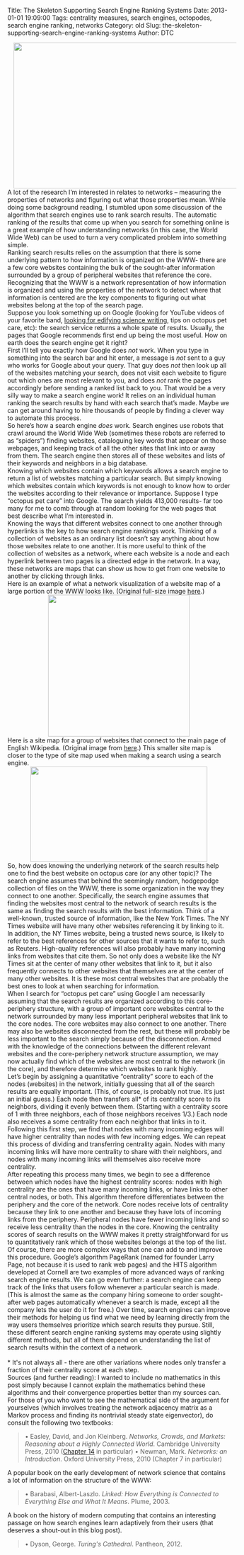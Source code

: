 Title: The Skeleton Supporting Search Engine Ranking Systems
Date: 2013-01-01 19:09:00
Tags: centrality measures, search engines, octopodes, search engine ranking, networks
Category: old
Slug: the-skeleton-supporting-search-engine-ranking-systems
Author: DTC


<div dir="ltr" style="text-align: left;" trbidi="on"><!--[if gte mso 9]><xml> <o:DocumentProperties>  <o:Revision>0</o:Revision>  <o:TotalTime>0</o:TotalTime>  <o:Pages>1</o:Pages>  <o:Words>1299</o:Words>  <o:Characters>7406</o:Characters>  <o:Company>Cornell University</o:Company>  <o:Lines>61</o:Lines>  <o:Paragraphs>17</o:Paragraphs>  <o:CharactersWithSpaces>8688</o:CharactersWithSpaces>  <o:Version>14.0</o:Version> </o:DocumentProperties> <o:OfficeDocumentSettings>  <o:AllowPNG/> </o:OfficeDocumentSettings></xml><![endif]--> <!--[if gte mso 9]><xml> <w:WordDocument>  <w:View>Normal</w:View>  <w:Zoom>0</w:Zoom>  <w:TrackMoves/>  <w:TrackFormatting/>  <w:PunctuationKerning/>  <w:ValidateAgainstSchemas/>  <w:SaveIfXMLInvalid>false</w:SaveIfXMLInvalid>  <w:IgnoreMixedContent>false</w:IgnoreMixedContent>  <w:AlwaysShowPlaceholderText>false</w:AlwaysShowPlaceholderText>  <w:DoNotPromoteQF/>  <w:LidThemeOther>EN-US</w:LidThemeOther>  <w:LidThemeAsian>JA</w:LidThemeAsian>  <w:LidThemeComplexScript>X-NONE</w:LidThemeComplexScript>  <w:Compatibility>   <w:BreakWrappedTables/>   <w:SnapToGridInCell/>   <w:WrapTextWithPunct/>   <w:UseAsianBreakRules/>   <w:DontGrowAutofit/>   <w:SplitPgBreakAndParaMark/>   <w:EnableOpenTypeKerning/>   <w:DontFlipMirrorIndents/>   <w:OverrideTableStyleHps/>  </w:Compatibility>  <m:mathPr>   <m:mathFont m:val="Cambria Math"/>   <m:brkBin m:val="before"/>   <m:brkBinSub m:val="&#45;-"/>   <m:smallFrac m:val="off"/>   <m:dispDef/>   <m:lMargin m:val="0"/>   <m:rMargin m:val="0"/>   <m:defJc m:val="centerGroup"/>   <m:wrapIndent m:val="1440"/>   <m:intLim m:val="subSup"/>   <m:naryLim m:val="undOvr"/>  </m:mathPr></w:WordDocument></xml><![endif]--><!--[if gte mso 9]><xml> <w:LatentStyles DefLockedState="false" DefUnhideWhenUsed="true"   DefSemiHidden="true" DefQFormat="false" DefPriority="99"   LatentStyleCount="276">  <w:LsdException Locked="false" Priority="0" SemiHidden="false"    UnhideWhenUsed="false" QFormat="true" Name="Normal"/>  <w:LsdException Locked="false" Priority="9" SemiHidden="false"    UnhideWhenUsed="false" QFormat="true" Name="heading 1"/>  <w:LsdException Locked="false" Priority="9" QFormat="true" Name="heading 2"/>  <w:LsdException Locked="false" Priority="9" QFormat="true" Name="heading 3"/>  <w:LsdException Locked="false" Priority="9" QFormat="true" Name="heading 4"/>  <w:LsdException Locked="false" Priority="9" QFormat="true" Name="heading 5"/>  <w:LsdException Locked="false" Priority="9" QFormat="true" Name="heading 6"/>  <w:LsdException Locked="false" Priority="9" QFormat="true" Name="heading 7"/>  <w:LsdException Locked="false" Priority="9" QFormat="true" Name="heading 8"/>  <w:LsdException Locked="false" Priority="9" QFormat="true" Name="heading 9"/>  <w:LsdException Locked="false" Priority="39" Name="toc 1"/>  <w:LsdException Locked="false" Priority="39" Name="toc 2"/>  <w:LsdException Locked="false" Priority="39" Name="toc 3"/>  <w:LsdException Locked="false" Priority="39" Name="toc 4"/>  <w:LsdException Locked="false" Priority="39" Name="toc 5"/>  <w:LsdException Locked="false" Priority="39" Name="toc 6"/>  <w:LsdException Locked="false" Priority="39" Name="toc 7"/>  <w:LsdException Locked="false" Priority="39" Name="toc 8"/>  <w:LsdException Locked="false" Priority="39" Name="toc 9"/>  <w:LsdException Locked="false" Priority="35" QFormat="true" Name="caption"/>  <w:LsdException Locked="false" Priority="10" SemiHidden="false"    UnhideWhenUsed="false" QFormat="true" Name="Title"/>  <w:LsdException Locked="false" Priority="1" Name="Default Paragraph Font"/>  <w:LsdException Locked="false" Priority="11" SemiHidden="false"    UnhideWhenUsed="false" QFormat="true" Name="Subtitle"/>  <w:LsdException Locked="false" Priority="22" SemiHidden="false"    UnhideWhenUsed="false" QFormat="true" Name="Strong"/>  <w:LsdException Locked="false" Priority="20" SemiHidden="false"    UnhideWhenUsed="false" QFormat="true" Name="Emphasis"/>  <w:LsdException Locked="false" Priority="59" SemiHidden="false"    UnhideWhenUsed="false" Name="Table Grid"/>  <w:LsdException Locked="false" UnhideWhenUsed="false" Name="Placeholder Text"/>  <w:LsdException Locked="false" Priority="1" SemiHidden="false"    UnhideWhenUsed="false" QFormat="true" Name="No Spacing"/>  <w:LsdException Locked="false" Priority="60" SemiHidden="false"    UnhideWhenUsed="false" Name="Light Shading"/>  <w:LsdException Locked="false" Priority="61" SemiHidden="false"    UnhideWhenUsed="false" Name="Light List"/>  <w:LsdException Locked="false" Priority="62" SemiHidden="false"    UnhideWhenUsed="false" Name="Light Grid"/>  <w:LsdException Locked="false" Priority="63" SemiHidden="false"    UnhideWhenUsed="false" Name="Medium Shading 1"/>  <w:LsdException Locked="false" Priority="64" SemiHidden="false"    UnhideWhenUsed="false" Name="Medium Shading 2"/>  <w:LsdException Locked="false" Priority="65" SemiHidden="false"    UnhideWhenUsed="false" Name="Medium List 1"/>  <w:LsdException Locked="false" Priority="66" SemiHidden="false"    UnhideWhenUsed="false" Name="Medium List 2"/>  <w:LsdException Locked="false" Priority="67" SemiHidden="false"    UnhideWhenUsed="false" Name="Medium Grid 1"/>  <w:LsdException Locked="false" Priority="68" SemiHidden="false"    UnhideWhenUsed="false" Name="Medium Grid 2"/>  <w:LsdException Locked="false" Priority="69" SemiHidden="false"    UnhideWhenUsed="false" Name="Medium Grid 3"/>  <w:LsdException Locked="false" Priority="70" SemiHidden="false"    UnhideWhenUsed="false" Name="Dark List"/>  <w:LsdException Locked="false" Priority="71" SemiHidden="false"    UnhideWhenUsed="false" Name="Colorful Shading"/>  <w:LsdException Locked="false" Priority="72" SemiHidden="false"    UnhideWhenUsed="false" Name="Colorful List"/>  <w:LsdException Locked="false" Priority="73" SemiHidden="false"    UnhideWhenUsed="false" Name="Colorful Grid"/>  <w:LsdException Locked="false" Priority="60" SemiHidden="false"    UnhideWhenUsed="false" Name="Light Shading Accent 1"/>  <w:LsdException Locked="false" Priority="61" SemiHidden="false"    UnhideWhenUsed="false" Name="Light List Accent 1"/>  <w:LsdException Locked="false" Priority="62" SemiHidden="false"    UnhideWhenUsed="false" Name="Light Grid Accent 1"/>  <w:LsdException Locked="false" Priority="63" SemiHidden="false"    UnhideWhenUsed="false" Name="Medium Shading 1 Accent 1"/>  <w:LsdException Locked="false" Priority="64" SemiHidden="false"    UnhideWhenUsed="false" Name="Medium Shading 2 Accent 1"/>  <w:LsdException Locked="false" Priority="65" SemiHidden="false"    UnhideWhenUsed="false" Name="Medium List 1 Accent 1"/>  <w:LsdException Locked="false" UnhideWhenUsed="false" Name="Revision"/>  <w:LsdException Locked="false" Priority="34" SemiHidden="false"    UnhideWhenUsed="false" QFormat="true" Name="List Paragraph"/>  <w:LsdException Locked="false" Priority="29" SemiHidden="false"    UnhideWhenUsed="false" QFormat="true" Name="Quote"/>  <w:LsdException Locked="false" Priority="30" SemiHidden="false"    UnhideWhenUsed="false" QFormat="true" Name="Intense Quote"/>  <w:LsdException Locked="false" Priority="66" SemiHidden="false"    UnhideWhenUsed="false" Name="Medium List 2 Accent 1"/>  <w:LsdException Locked="false" Priority="67" SemiHidden="false"    UnhideWhenUsed="false" Name="Medium Grid 1 Accent 1"/>  <w:LsdException Locked="false" Priority="68" SemiHidden="false"    UnhideWhenUsed="false" Name="Medium Grid 2 Accent 1"/>  <w:LsdException Locked="false" Priority="69" SemiHidden="false"    UnhideWhenUsed="false" Name="Medium Grid 3 Accent 1"/>  <w:LsdException Locked="false" Priority="70" SemiHidden="false"    UnhideWhenUsed="false" Name="Dark List Accent 1"/>  <w:LsdException Locked="false" Priority="71" SemiHidden="false"    UnhideWhenUsed="false" Name="Colorful Shading Accent 1"/>  <w:LsdException Locked="false" Priority="72" SemiHidden="false"    UnhideWhenUsed="false" Name="Colorful List Accent 1"/>  <w:LsdException Locked="false" Priority="73" SemiHidden="false"    UnhideWhenUsed="false" Name="Colorful Grid Accent 1"/>  <w:LsdException Locked="false" Priority="60" SemiHidden="false"    UnhideWhenUsed="false" Name="Light Shading Accent 2"/>  <w:LsdException Locked="false" Priority="61" SemiHidden="false"    UnhideWhenUsed="false" Name="Light List Accent 2"/>  <w:LsdException Locked="false" Priority="62" SemiHidden="false"    UnhideWhenUsed="false" Name="Light Grid Accent 2"/>  <w:LsdException Locked="false" Priority="63" SemiHidden="false"    UnhideWhenUsed="false" Name="Medium Shading 1 Accent 2"/>  <w:LsdException Locked="false" Priority="64" SemiHidden="false"    UnhideWhenUsed="false" Name="Medium Shading 2 Accent 2"/>  <w:LsdException Locked="false" Priority="65" SemiHidden="false"    UnhideWhenUsed="false" Name="Medium List 1 Accent 2"/>  <w:LsdException Locked="false" Priority="66" SemiHidden="false"    UnhideWhenUsed="false" Name="Medium List 2 Accent 2"/>  <w:LsdException Locked="false" Priority="67" SemiHidden="false"    UnhideWhenUsed="false" Name="Medium Grid 1 Accent 2"/>  <w:LsdException Locked="false" Priority="68" SemiHidden="false"    UnhideWhenUsed="false" Name="Medium Grid 2 Accent 2"/>  <w:LsdException Locked="false" Priority="69" SemiHidden="false"    UnhideWhenUsed="false" Name="Medium Grid 3 Accent 2"/>  <w:LsdException Locked="false" Priority="70" SemiHidden="false"    UnhideWhenUsed="false" Name="Dark List Accent 2"/>  <w:LsdException Locked="false" Priority="71" SemiHidden="false"    UnhideWhenUsed="false" Name="Colorful Shading Accent 2"/>  <w:LsdException Locked="false" Priority="72" SemiHidden="false"    UnhideWhenUsed="false" Name="Colorful List Accent 2"/>  <w:LsdException Locked="false" Priority="73" SemiHidden="false"    UnhideWhenUsed="false" Name="Colorful Grid Accent 2"/>  <w:LsdException Locked="false" Priority="60" SemiHidden="false"    UnhideWhenUsed="false" Name="Light Shading Accent 3"/>  <w:LsdException Locked="false" Priority="61" SemiHidden="false"    UnhideWhenUsed="false" Name="Light List Accent 3"/>  <w:LsdException Locked="false" Priority="62" SemiHidden="false"    UnhideWhenUsed="false" Name="Light Grid Accent 3"/>  <w:LsdException Locked="false" Priority="63" SemiHidden="false"    UnhideWhenUsed="false" Name="Medium Shading 1 Accent 3"/>  <w:LsdException Locked="false" Priority="64" SemiHidden="false"    UnhideWhenUsed="false" Name="Medium Shading 2 Accent 3"/>  <w:LsdException Locked="false" Priority="65" SemiHidden="false"    UnhideWhenUsed="false" Name="Medium List 1 Accent 3"/>  <w:LsdException Locked="false" Priority="66" SemiHidden="false"    UnhideWhenUsed="false" Name="Medium List 2 Accent 3"/>  <w:LsdException Locked="false" Priority="67" SemiHidden="false"    UnhideWhenUsed="false" Name="Medium Grid 1 Accent 3"/>  <w:LsdException Locked="false" Priority="68" SemiHidden="false"    UnhideWhenUsed="false" Name="Medium Grid 2 Accent 3"/>  <w:LsdException Locked="false" Priority="69" SemiHidden="false"    UnhideWhenUsed="false" Name="Medium Grid 3 Accent 3"/>  <w:LsdException Locked="false" Priority="70" SemiHidden="false"    UnhideWhenUsed="false" Name="Dark List Accent 3"/>  <w:LsdException Locked="false" Priority="71" SemiHidden="false"    UnhideWhenUsed="false" Name="Colorful Shading Accent 3"/>  <w:LsdException Locked="false" Priority="72" SemiHidden="false"    UnhideWhenUsed="false" Name="Colorful List Accent 3"/>  <w:LsdException Locked="false" Priority="73" SemiHidden="false"    UnhideWhenUsed="false" Name="Colorful Grid Accent 3"/>  <w:LsdException Locked="false" Priority="60" SemiHidden="false"    UnhideWhenUsed="false" Name="Light Shading Accent 4"/>  <w:LsdException Locked="false" Priority="61" SemiHidden="false"    UnhideWhenUsed="false" Name="Light List Accent 4"/>  <w:LsdException Locked="false" Priority="62" SemiHidden="false"    UnhideWhenUsed="false" Name="Light Grid Accent 4"/>  <w:LsdException Locked="false" Priority="63" SemiHidden="false"    UnhideWhenUsed="false" Name="Medium Shading 1 Accent 4"/>  <w:LsdException Locked="false" Priority="64" SemiHidden="false"    UnhideWhenUsed="false" Name="Medium Shading 2 Accent 4"/>  <w:LsdException Locked="false" Priority="65" SemiHidden="false"    UnhideWhenUsed="false" Name="Medium List 1 Accent 4"/>  <w:LsdException Locked="false" Priority="66" SemiHidden="false"    UnhideWhenUsed="false" Name="Medium List 2 Accent 4"/>  <w:LsdException Locked="false" Priority="67" SemiHidden="false"    UnhideWhenUsed="false" Name="Medium Grid 1 Accent 4"/>  <w:LsdException Locked="false" Priority="68" SemiHidden="false"    UnhideWhenUsed="false" Name="Medium Grid 2 Accent 4"/>  <w:LsdException Locked="false" Priority="69" SemiHidden="false"    UnhideWhenUsed="false" Name="Medium Grid 3 Accent 4"/>  <w:LsdException Locked="false" Priority="70" SemiHidden="false"    UnhideWhenUsed="false" Name="Dark List Accent 4"/>  <w:LsdException Locked="false" Priority="71" SemiHidden="false"    UnhideWhenUsed="false" Name="Colorful Shading Accent 4"/>  <w:LsdException Locked="false" Priority="72" SemiHidden="false"    UnhideWhenUsed="false" Name="Colorful List Accent 4"/>  <w:LsdException Locked="false" Priority="73" SemiHidden="false"    UnhideWhenUsed="false" Name="Colorful Grid Accent 4"/>  <w:LsdException Locked="false" Priority="60" SemiHidden="false"    UnhideWhenUsed="false" Name="Light Shading Accent 5"/>  <w:LsdException Locked="false" Priority="61" SemiHidden="false"    UnhideWhenUsed="false" Name="Light List Accent 5"/>  <w:LsdException Locked="false" Priority="62" SemiHidden="false"    UnhideWhenUsed="false" Name="Light Grid Accent 5"/>  <w:LsdException Locked="false" Priority="63" SemiHidden="false"    UnhideWhenUsed="false" Name="Medium Shading 1 Accent 5"/>  <w:LsdException Locked="false" Priority="64" SemiHidden="false"    UnhideWhenUsed="false" Name="Medium Shading 2 Accent 5"/>  <w:LsdException Locked="false" Priority="65" SemiHidden="false"    UnhideWhenUsed="false" Name="Medium List 1 Accent 5"/>  <w:LsdException Locked="false" Priority="66" SemiHidden="false"    UnhideWhenUsed="false" Name="Medium List 2 Accent 5"/>  <w:LsdException Locked="false" Priority="67" SemiHidden="false"    UnhideWhenUsed="false" Name="Medium Grid 1 Accent 5"/>  <w:LsdException Locked="false" Priority="68" SemiHidden="false"    UnhideWhenUsed="false" Name="Medium Grid 2 Accent 5"/>  <w:LsdException Locked="false" Priority="69" SemiHidden="false"    UnhideWhenUsed="false" Name="Medium Grid 3 Accent 5"/>  <w:LsdException Locked="false" Priority="70" SemiHidden="false"    UnhideWhenUsed="false" Name="Dark List Accent 5"/>  <w:LsdException Locked="false" Priority="71" SemiHidden="false"    UnhideWhenUsed="false" Name="Colorful Shading Accent 5"/>  <w:LsdException Locked="false" Priority="72" SemiHidden="false"    UnhideWhenUsed="false" Name="Colorful List Accent 5"/>  <w:LsdException Locked="false" Priority="73" SemiHidden="false"    UnhideWhenUsed="false" Name="Colorful Grid Accent 5"/>  <w:LsdException Locked="false" Priority="60" SemiHidden="false"    UnhideWhenUsed="false" Name="Light Shading Accent 6"/>  <w:LsdException Locked="false" Priority="61" SemiHidden="false"    UnhideWhenUsed="false" Name="Light List Accent 6"/>  <w:LsdException Locked="false" Priority="62" SemiHidden="false"    UnhideWhenUsed="false" Name="Light Grid Accent 6"/>  <w:LsdException Locked="false" Priority="63" SemiHidden="false"    UnhideWhenUsed="false" Name="Medium Shading 1 Accent 6"/>  <w:LsdException Locked="false" Priority="64" SemiHidden="false"    UnhideWhenUsed="false" Name="Medium Shading 2 Accent 6"/>  <w:LsdException Locked="false" Priority="65" SemiHidden="false"    UnhideWhenUsed="false" Name="Medium List 1 Accent 6"/>  <w:LsdException Locked="false" Priority="66" SemiHidden="false"    UnhideWhenUsed="false" Name="Medium List 2 Accent 6"/>  <w:LsdException Locked="false" Priority="67" SemiHidden="false"    UnhideWhenUsed="false" Name="Medium Grid 1 Accent 6"/>  <w:LsdException Locked="false" Priority="68" SemiHidden="false"    UnhideWhenUsed="false" Name="Medium Grid 2 Accent 6"/>  <w:LsdException Locked="false" Priority="69" SemiHidden="false"    UnhideWhenUsed="false" Name="Medium Grid 3 Accent 6"/>  <w:LsdException Locked="false" Priority="70" SemiHidden="false"    UnhideWhenUsed="false" Name="Dark List Accent 6"/>  <w:LsdException Locked="false" Priority="71" SemiHidden="false"    UnhideWhenUsed="false" Name="Colorful Shading Accent 6"/>  <w:LsdException Locked="false" Priority="72" SemiHidden="false"    UnhideWhenUsed="false" Name="Colorful List Accent 6"/>  <w:LsdException Locked="false" Priority="73" SemiHidden="false"    UnhideWhenUsed="false" Name="Colorful Grid Accent 6"/>  <w:LsdException Locked="false" Priority="19" SemiHidden="false"    UnhideWhenUsed="false" QFormat="true" Name="Subtle Emphasis"/>  <w:LsdException Locked="false" Priority="21" SemiHidden="false"    UnhideWhenUsed="false" QFormat="true" Name="Intense Emphasis"/>  <w:LsdException Locked="false" Priority="31" SemiHidden="false"    UnhideWhenUsed="false" QFormat="true" Name="Subtle Reference"/>  <w:LsdException Locked="false" Priority="32" SemiHidden="false"    UnhideWhenUsed="false" QFormat="true" Name="Intense Reference"/>  <w:LsdException Locked="false" Priority="33" SemiHidden="false"    UnhideWhenUsed="false" QFormat="true" Name="Book Title"/>  <w:LsdException Locked="false" Priority="37" Name="Bibliography"/>  <w:LsdException Locked="false" Priority="39" QFormat="true" Name="TOC Heading"/> </w:LatentStyles></xml><![endif]--> <!--[if gte mso 10]><style> /* Style Definitions */ table.MsoNormalTable  {mso-style-name:"Table Normal";  mso-tstyle-rowband-size:0;  mso-tstyle-colband-size:0;  mso-style-noshow:yes;  mso-style-priority:99;  mso-style-parent:"";  mso-padding-alt:0in 5.4pt 0in 5.4pt;  mso-para-margin-top:0in;  mso-para-margin-right:0in;  mso-para-margin-bottom:10.0pt;  mso-para-margin-left:0in;  mso-pagination:widow-orphan;  font-size:12.0pt;  font-family:Cambria;  mso-ascii-font-family:Cambria;  mso-ascii-theme-font:minor-latin;  mso-hansi-font-family:Cambria;  mso-hansi-theme-font:minor-latin;} </style><![endif]-->   <!--StartFragment--> 
<div class="separator" style="clear: both; text-align: center;"><a href="http://4.bp.blogspot.com/-z1oh7tJnNUY/UN-9ySbMF5I/AAAAAAAAAGQ/Cn7od-q1n3U/s1600/Skeleton_image_1.tiff" imageanchor="1" style="margin-left: 1em; margin-right: 1em;"><img border="0" height="329" src="http://4.bp.blogspot.com/-z1oh7tJnNUY/UN-9ySbMF5I/AAAAAAAAAGQ/Cn7od-q1n3U/s640/Skeleton_image_1.tiff" width="640" /></a></div><div class="MsoNormal">
</div><div class="MsoNormal">A lot of the research I’m interested in relates to networks – measuring the properties of networks and figuring out what those properties mean.  While doing some background reading, I stumbled upon some discussion of the algorithm that search engines use to rank search results.  The automatic ranking of the results that come up when you search for something online is a great example of how understanding networks (in this case, the World Wide Web) can be used to turn a very complicated problem into something simple. </div><div class="MsoNormal"><o:p></o:p></div><div class="MsoNormal">
</div><div class="MsoNormal">Ranking search results relies on the assumption that there is some underlying pattern to how information is organized on the WWW- there are a few core websites containing the bulk of the sought-after information surrounded by a group of peripheral websites that reference the core.  Recognizing that the WWW is a network representation of how information is organized and using the properties of the network to detect where that information is centered are the key components to figuring out what websites belong at the top of the search page.</div><a name='more'></a>
Suppose you look something up on Google (looking for YouTube videos of your favorite band, <a href="http://thevirtuosi.blogspot.com/" target="_blank">looking for edifying science writing</a>, tips on octopus pet care, etc):  the search service returns a whole spate of results.  Usually, the pages that Google recommends first end up being the most useful.  How on earth does the search engine get it right?
<div class="MsoNormal"><o:p></o:p></div><div class="MsoNormal">
</div><div class="MsoNormal">First I’ll tell you exactly how Google does <i>not</i> work.  When you type in something into the search bar and hit enter, a message is <i>not</i> sent to a guy who works for Google about your query.  That guy does <i>not</i> then look up all of the websites matching your search, does not visit each website to figure out which ones are most relevant to you, and does <i>not</i> rank the pages accordingly before sending a ranked list back to you.  That would be a very silly way to make a search engine work!  It relies on an individual human ranking the search results by hand with each search that’s made.  Maybe we can get around having to hire thousands of people by finding a clever way to automate this process.<o:p></o:p></div><div class="MsoNormal">
</div><div class="MsoNormal">So here’s how a search engine <i>does</i> work.  Search engines use robots that crawl around the World Wide Web (sometimes these robots are referred to as “spiders”) finding websites, cataloguing key words that appear on those webpages, and keeping track of all the other sites that link into or away from them.  The search engine then stores all of these websites and lists of their keywords and neighbors in a big database.<o:p></o:p></div><div class="MsoNormal">
</div><div class="MsoNormal">Knowing which websites contain which keywords allows a search engine to return a list of websites matching a particular search.  But simply knowing which websites contain which keywords is not enough to know how to order the websites according to their relevance or importance.  Suppose I type “octopus pet care” into Google.  The search yields 413,000 results- far too many for me to comb through at random looking for the web pages that best describe what I’m interested in.<o:p></o:p></div><div class="MsoNormal">
</div><div class="MsoNormal">Knowing the ways that different websites connect to one another through hyperlinks is the key to how search engine rankings work.  Thinking of a collection of websites as an ordinary list doesn’t say anything about how those websites relate to one another.  It is more useful to think of the collection of websites as a network, where each website is a node and each hyperlink between two pages is a directed edge in the network.  In a way, these networks are maps that can show us how to get from one website to another by clicking through links.</div><div class="MsoNormal"><o:p></o:p></div><div class="MsoNormal">
</div><div class="MsoNormal"></div><div class="MsoNormal">Here is an example of what a network visualization of a website map of a large portion of the WWW looks like.  (Original full-size image <a href="http://upload.wikimedia.org/wikipedia/commons/d/d2/Internet_map_1024.jpg" target="_blank">here</a><span id="goog_1723298915"></span><span id="goog_1723298916"></span><a href="http://www.blogger.com/"></a>.)  </div>
<div class="separator" style="clear: both; text-align: center;"><a href="http://upload.wikimedia.org/wikipedia/commons/d/d2/Internet_map_1024.jpg" imageanchor="1" style="margin-left: 1em; margin-right: 1em;"><img border="0" height="320" src="http://upload.wikimedia.org/wikipedia/commons/d/d2/Internet_map_1024.jpg" width="320" /></a></div><div class="MsoNormal">
</div><div class="MsoNormal">Here is a site map for a group of websites that connect to the main page of English Wikipedia.  (Original image from <a href="http://en.wikipedia.org/wiki/Site_map" target="_blank">here</a>.)  This smaller site map is closer to the type of site map used when making a search using a search engine.</div><div class="separator" style="clear: both; text-align: center;"><a href="http://upload.wikimedia.org/wikipedia/commons/8/83/Main_Page_Usability.png" imageanchor="1" style="margin-left: 1em; margin-right: 1em;"><img border="0" height="215" src="http://upload.wikimedia.org/wikipedia/commons/8/83/Main_Page_Usability.png" width="400" /></a></div><div class="MsoNormal">
</div><div class="MsoNormal">
</div><div class="MsoNormal">So, how does knowing the underlying network of the search results help one to find the best website on octopus care (or any other topic)?  The search engine assumes that behind the seemingly random, hodgepodge collection of files on the WWW, there is some organization in the way they connect to one another.  Specifically, the search engine assumes that finding the websites most central to the network of search results is the same as finding the search results with the best information.  Think of a well-known, trusted source of information, like the New York Times.  The NY Times website will have many other websites referencing it by linking to it.  In addition, the NY Times website, being a trusted news source, is likely to refer to the best references for other sources that it wants to refer to, such as Reuters.  High-quality references will also probably have many incoming links from websites that cite them.  So not only does a website like the NY Times sit at the center of many other websites that link to it, but it also frequently connects to other websites that themselves are at the center of many other websites.  It is these most central websites that are probably the best ones to look at when searching for information.<o:p></o:p></div><div class="MsoNormal">
</div><div class="MsoNormal">When I search for “octopus pet care” using Google I am necessarily assuming that the search results are organized according to this core-periphery structure, with a group of important core websites central to the network surrounded by many less important peripheral websites that link to the core nodes.  The core websites may also connect to one another.  There may also be websites disconnected from the rest, but these will probably be less important to the search simply because of the disconnection.  Armed with the knowledge of the connections between the different relevant websites and the core-periphery network structure assumption, we may now actually find which of the websites are most central to the network (in the core), and therefore determine which websites to rank highly.<o:p></o:p></div><div class="MsoNormal">
</div><div class="MsoNormal">Let’s begin by assigning a quantitative “centrality” score to each of the nodes (websites) in the network, initially guessing that all of the search results are equally important.  (This, of course, is probably not true.  It’s just an initial guess.)  Each node then transfers all* of its centrality score to its neighbors, dividing it evenly between them.  (Starting with a centrality score of 1 with three neighbors, each of those neighbors receives 1/3.)  Each node also receives a some centrality from each neighbor that links in to it.  Following this first step, we find that nodes with many incoming edges will have higher centrality than nodes with few incoming edges.  We can repeat this process of dividing and transferring centrality again.  Nodes with many incoming links will have more centrality to share with their neighbors, and nodes with many incoming links will themselves also receive more centrality.</div><div class="MsoNormal"><o:p></o:p></div><div class="MsoNormal">
</div><div class="MsoNormal">After repeating this process many times, we begin to see a difference between which nodes have the highest centrality scores:  nodes with high centrality are the ones that have many incoming links, or have links to other central nodes, or both.  This algorithm therefore differentiates between the periphery and the core of the network.  Core nodes receive lots of centrality because they link to one another and because they have lots of incoming links from the periphery.  Peripheral nodes have fewer incoming links and so receive less centrality than the nodes in the core.  Knowing the centrality scores of search results on the WWW makes it pretty straightforward for us to quantitatively rank which of those websites belongs at the top of the list.</div><div class="MsoNormal">
</div><div class="MsoNormal">Of course, there are more complex ways that one can add to and improve this procedure.  Google’s algorithm PageRank (named for founder Larry Page, not because it is used to rank web pages) and the HITS algorithm developed at Cornell are two examples of more advanced ways of ranking search engine results.  We can go even further: a search engine can keep track of the links that users follow whenever a particular search is made.  (This is almost the same as the company hiring someone to order sought-after web pages automatically whenever a search is made, except all the company lets the user do it for free.)  Over time, search engines can improve their methods for helping us find what we need by learning directly from the way users themselves prioritize which search results they pursue.  Still, these different search engine ranking systems may operate using slightly different methods, but all of them depend on understanding the list of search results within the context of a network.<o:p></o:p></div><div class="MsoNormal">
</div><br class="Apple-interchange-newline" /><div class="MsoNormal">* It's not always all - there are other variations where nodes only transfer a fraction of their centrality score at each step.

</div><div class="MsoNormal">
</div><div class="MsoNormal">Sources (and further reading):<o:p></o:p>
I wanted to include no mathematics in this post simply because I cannot explain the mathematics behind these algorithms and their convergence properties better than my sources can.  For those of you who want to see the mathematical side of the argument for yourselves (which involves treating the network adjacency matrix as a Markov process and finding its nontrivial steady state eigenvector), do consult the following two textbooks:</div><blockquote class="tr_bq">• Easley, David, and Jon Kleinberg.  <i>Networks, Crowds, and Markets: Reasoning about a Highly Connected World</i>.  Cambridge University Press, 2010 (<a href="http://www.cs.cornell.edu/home/kleinber/networks-book/networks-book-ch14.pdf" target="_blank">Chapter 14</a> in particular)
• Newman, Mark.  <i>Networks: an Introduction</i>. Oxford University Press, 2010 (Chapter 7 in particular)</blockquote><div class="MsoNormal">A popular book on the early development of network science that contains a lot of information on the structure of the WWW:</div><blockquote class="tr_bq">• Barabasi, Albert-Laszlo. <i>Linked: How Everything is Connected to Everything Else and What It Means</i>.  Plume, 2003.</blockquote><div class="MsoNormal"><o:p></o:p></div><div class="MsoNormal">A book on the history of modern computing that contains an interesting passage on how search engines learn adaptively from their users (that deserves a shout-out in this blog post).</div><blockquote class="tr_bq">• Dyson, George.  <i>Turing's Cathedral</i>.  Pantheon, 2012.</blockquote><!--EndFragment--></div>

